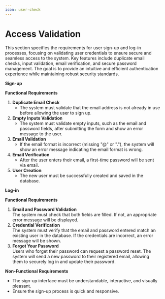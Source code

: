 ```yaml
---
icon: user-check
---
```


# Access Validation

This section specifies the requirements for user sign-up and log-in processes, focusing on validating user credentials to ensure secure and seamless access to the system. Key features include duplicate email checks, input validation, email verification, and secure password management. The goal is to provide an intuitive and efficient authentication experience while maintaining robust security standards.

**Sign-up**

**Functional Requirements**

1. **Duplicate Email Check**
   * The system must validate that the email address is not already in use before allowing the user to sign up.
2. **Empty Inputs Validation**
   * The system must validate empty inputs, such as the email and password fields, after submitting the form and show an error message to the user.
3. **Email Validation**
   * If the email format is incorrect (missing "@" or "."), the system will show an error message indicating the email format is wrong.
4. **Email Verification**
   * After the user enters their email, a first-time password will be sent via email.
5. **User Creation**
   * The new user must be successfully created and saved in the database.

**Log-in**

**Functional Requirements**

1. **Email and Password Validation**\
   The system must check that both fields are filled. If not, an appropriate error message will be displayed.
2. **Credential Verification**\
   The system must verify that the email and password entered match an existing user in the database. If the credentials are incorrect, an error message will be shown.
3. **Forgot Your Password**\
   Users who forget their password can request a password reset. The system will send a new password to their registered email, allowing them to securely log in and update their password.

**Non-Functional Requirements**

* The sign-up interface must be understandable, interactive, and visually pleasant.
* Ensure the sign-up process is quick and responsive.
